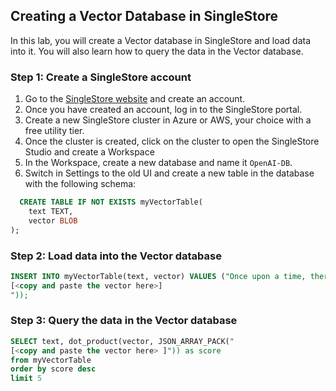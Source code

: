 ## Creating a Vector Database in SingleStore

In this lab, you will create a Vector database in SingleStore and load data into it. You will also learn how to query the data in the Vector database.

### Step 1: Create a SingleStore account

1. Go to the [SingleStore website](https://www.singlestore.com/) and create an account.
2. Once you have created an account, log in to the SingleStore portal.
3. Create a new SingleStore cluster in Azure or AWS, your choice with a free utility tier.
4. Once the cluster is created, click on the cluster to open the SingleStore Studio and create a Workspace
5. In the Workspace, create a new database and name it `OpenAI-DB`.
6. Switch in Settings to the old UI and create a new table in the database with the following schema:
```sql
  CREATE TABLE IF NOT EXISTS myVectorTable(
    text TEXT,
    vector BLOB
);
```

### Step 2: Load data into the Vector database

```sql
INSERT INTO myVectorTable(text, vector) VALUES ("Once upon a time, there was a little dog named Fido.", JSON_ARRAY_PACK("
[<copy and paste the vector here>]
"));
```

### Step 3: Query the data in the Vector database
```sql
SELECT text, dot_product(vector, JSON_ARRAY_PACK("
[<copy and paste the vector here> ]")) as score
from myVectorTable
order by score desc
limit 5
```